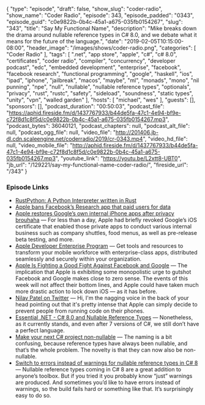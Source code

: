 {
  "type": "episode",
  "draft": false,
  "show_slug": "coder-radio",
  "show_name": "Coder Radio",
  "episode": 343,
  "episode_padded": "0343",
  "episode_guid": "c0e9822b-0b4c-45a1-a675-035fb0154267",
  "slug": "343",
  "title": "Say My Functional Name",
  "description": "Mike breaks down the drama around nullable reference types in C# 8.0, and we debate what it means for the future of the language.",
  "date": "2019-02-05T10:15:00-08:00",
  "header_image": "/images/shows/coder-radio.png",
  "categories": [
    "Coder Radio"
  ],
  "tags": [
    ".net",
    "app store",
    "apple",
    "c#",
    "c# 8.0",
    "certificates",
    "coder radio",
    "compiler",
    "concurrency",
    "developer podcast",
    "edc",
    "embedded development",
    "enterprise",
    "facebook",
    "facebook research",
    "functional programming",
    "google",
    "haskell",
    "ios",
    "ipad",
    "iphone",
    "jailbreak",
    "macos",
    "maybe",
    "ml",
    "monads",
    "mono",
    "nil punning",
    "npe",
    "null",
    "nullable",
    "nullable reference types",
    "optionals",
    "privacy",
    "rust",
    "rustc",
    "safety",
    "sideload",
    "soundness",
    "static types",
    "unity",
    "vpn",
    "walled garden"
  ],
  "hosts": [
    "michael",
    "wes"
  ],
  "guests": [],
  "sponsors": [],
  "podcast_duration": "00:50:03",
  "podcast_file": "https://aphid.fireside.fm/d/1437767933/b44de5fa-47c1-4e94-bf9e-c72f8d1c8f5d/c0e9822b-0b4c-45a1-a675-035fb0154267.mp3",
  "podcast_bytes": 36040121,
  "podcast_chapters": null,
  "podcast_alt_file": null,
  "podcast_ogg_file": null,
  "video_file": "http://201406.jb-dl.cdn.scaleengine.net/coderradio/2019/cr-0343.mp4",
  "video_hd_file": null,
  "video_mobile_file": "http://aphid.fireside.fm/d/1437767933/b44de5fa-47c1-4e94-bf9e-c72f8d1c8f5d/c0e9822b-0b4c-45a1-a675-035fb0154267.mp3",
  "youtube_link": "https://youtu.be/L2xtt8-UBT0",
  "jb_url": "/129221/say-my-functional-name-coder-radio/",
  "fireside_url": "/343"
}


### Episode Links

  * [RustPython: A Python Interpreter written in Rust](https://github.com/RustPython/RustPython "RustPython: A Python Interpreter written in Rust")
  * [Apple bans Facebook’s Research app that paid users for data](https://techcrunch.com/2019/01/30/apple-bans-facebook-vpn/ "Apple bans Facebook’s Research app that paid users for data")
  * [Apple restores Google’s own internal iPhone apps after privacy brouhaha](https://arstechnica.com/information-technology/2019/02/in-addition-to-facebooks-apple-restores-googles-ios-app-certificate/ "Apple restores Google’s own internal iPhone apps after privacy brouhaha") — For less than a day, Apple had briefly revoked Google’s iOS certificate that enabled those private apps to conduct various internal business such as company shuttles, food menus, as well as pre-release beta testing, and more. 
  * [Apple Developer Enterprise Program](https://developer.apple.com/programs/enterprise/ "Apple Developer Enterprise Program") — Get tools and resources to transform your mobile workforce with enterprise-class apps, distributed seamlessly and securely within your organization. 
  * [Apple Is Fighting a Good Fight Against Facebook and Google](https://medium.com/s/story/apple-is-fighting-a-good-fight-against-facebook-and-google-cd39b8a6b733 "Apple Is Fighting a Good Fight Against Facebook and Google") — The implication that Apple is exhibiting some monopolistic urge to gutshot Facebook and Google makes close to zero sense. The events of this week will not affect their bottom lines, and Apple could have taken much more drastic action to lock down iOS — as it has before.
  * [Nilay Patel on Twitter](https://twitter.com/reckless/status/1090696656855728129 "Nilay Patel on Twitter") — Hi, I'm the nagging voice in the back of your head pointing out that it's pretty intense that Apple can simply decide to prevent people from running code on their phones.
  * [Essential .NET - C# 8.0 and Nullable Reference Types](https://msdn.microsoft.com/en-us/magazine/mt829270.aspx "Essential .NET - C# 8.0 and Nullable Reference Types") — Nonetheless, as it currently stands, and even after 7 versions of C#, we still don’t have a perfect language.
  * [Make your next C# project non-nullable](http://blog.hovland.xyz/2019-01-15-make-your-next-csharp-project-non-nullable/ "Make your next C# project non-nullable") — The naming is a bit confusing, because reference types have always been nullable, and that’s the whole problem. The novelty is that they can now also be non-nullable.
  * [Switch to errors instead of warnings for nullable reference types in C# 8](https://www.tabsoverspaces.com/233764-switch-to-errors-instead-of-warnings-for-nullable-reference-types-in-csharp-8 "Switch to errors instead of warnings for nullable reference types in C# 8") — Nullable reference types coming in C# 8 are a great addition to anyone’s toolbox. But if you tried it you probably know “just” warnings are produced. And sometimes you’d like to have errors instead of warnings, so the build fails hard or something like that. It’s surprisingly easy to do so.


